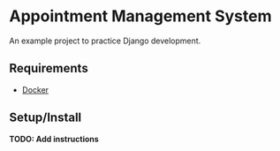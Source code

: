 # Appointment Management System

An example project to practice Django development.

## Requirements
- [Docker](https://www.docker.com/)

## Setup/Install
**TODO: Add instructions**

